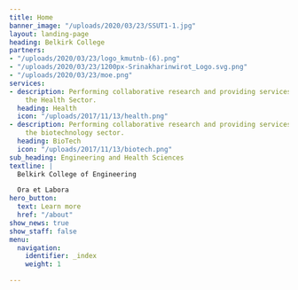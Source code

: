 ```yaml
---
title: Home
banner_image: "/uploads/2020/03/23/SSUT1-1.jpg"
layout: landing-page
heading: Belkirk College
partners:
- "/uploads/2020/03/23/logo_kmutnb-(6).png"
- "/uploads/2020/03/23/1200px-Srinakharinwirot_Logo.svg.png"
- "/uploads/2020/03/23/moe.png"
services:
- description: Performing collaborative research and providing services to support
    the Health Sector.
  heading: Health
  icon: "/uploads/2017/11/13/health.png"
- description: Performing collaborative research and providing services to support
    the biotechnology sector.
  heading: BioTech
  icon: "/uploads/2017/11/13/biotech.png"
sub_heading: Engineering and Health Sciences
textline: |
  Belkirk College of Engineering

  Ora et Labora
hero_button:
  text: Learn more
  href: "/about"
show_news: true
show_staff: false
menu:
  navigation:
    identifier: _index
    weight: 1

---
```


